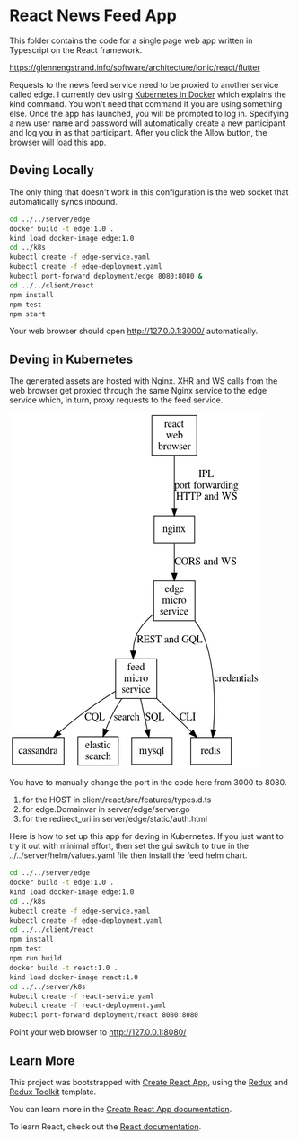 # React News Feed App

This folder contains the code for a single page web app written in Typescript on the React framework.

https://glennengstrand.info/software/architecture/ionic/react/flutter

Requests to the news feed service need to be proxied to another service called edge. I currently dev using [Kubernetes in Docker](https://kind.sigs.k8s.io/) which explains the kind command. You won't need that command if you are using something else. Once the app has launched, you will be prompted to log in. Specifying a new user name and password will automatically create a new participant and log you in as that participant. After you click the Allow button, the browser will load this app. 

## Deving Locally

The only thing that doesn't work in this configuration is the web socket that automatically syncs inbound.

```bash
cd ../../server/edge
docker build -t edge:1.0 .
kind load docker-image edge:1.0
cd ../k8s
kubectl create -f edge-service.yaml
kubectl create -f edge-deployment.yaml
kubectl port-forward deployment/edge 8080:8080 &
cd ../../client/react
npm install
npm test
npm start
```

Your web browser should open http://127.0.0.1:3000/ automatically.

## Deving in Kubernetes

The generated assets are hosted with Nginx. XHR and WS calls from the web browser get proxied through the same Nginx service to the edge service which, in turn, proxy requests to the feed service.

<img src="react.png" />

You have to manually change the port in the code here from 3000 to 8080. 

1. for the HOST in client/react/src/features/types.d.ts 
2. for edge.Domainvar in server/edge/server.go 
3. for the redirect_uri in server/edge/static/auth.html

Here is how to set up this app for deving in Kubernetes. If you just want to
try it out with minimal effort, then set the gui switch to true in the ../../server/helm/values.yaml file then install the feed helm chart.

```bash
cd ../../server/edge
docker build -t edge:1.0 .
kind load docker-image edge:1.0
cd ../k8s
kubectl create -f edge-service.yaml
kubectl create -f edge-deployment.yaml
cd ../../client/react
npm install
npm test
npm run build
docker build -t react:1.0 .
kind load docker-image react:1.0
cd ../../server/k8s
kubectl create -f react-service.yaml
kubectl create -f react-deployment.yaml
kubectl port-forward deployment/react 8080:8080
```

Point your web browser to http://127.0.0.1:8080/ 

## Learn More

This project was bootstrapped with [Create React App](https://github.com/facebook/create-react-app), using the [Redux](https://redux.js.org/) and [Redux Toolkit](https://redux-toolkit.js.org/) template.

You can learn more in the [Create React App documentation](https://facebook.github.io/create-react-app/docs/getting-started).

To learn React, check out the [React documentation](https://reactjs.org/).
